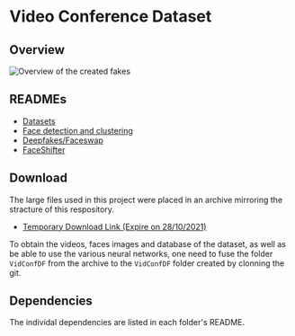 # Video Conference Dataset

## Overview

![Overview of the created fakes](./fakefaces.gif)

## READMEs
* [Datasets](./datasets/README.md)
* [Face detection and clustering](./face_detect_cluster/README.md)
* [Deepfakes/Faceswap](./deepfakes_faceswap/README.md)
* [FaceShifter](./faceshifter/README.md)

## Download

The large files used in this project were placed in an archive mirroring the stracture of this respository.

* [Temporary Download Link (Expire on 28/10/2021)](https://filesender.renater.fr/?s=download&token=30957dfc-39ef-4f8f-86ae-49e29b7de086)

To obtain the videos, faces images and database of the dataset, as well as be able to use the various neural networks, one need to fuse the folder `VidConfDF` from the archive to the `VidConfDF` folder created by clonning the git.

## Dependencies

The individal dependencies are listed in each folder's README.

<!-- ## Reference
If you use our dataset, please use the following citation:
```
@inproceedings{____,
	Author = {Valentin Le Tallec},
	Booktitle = {____},
	Title = {____},
	Year = {2021},
}
``` -->
